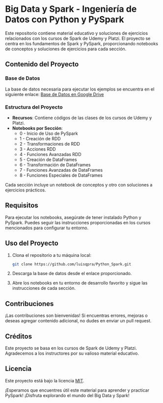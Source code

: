 # Big Data y Spark - Ingeniería de Datos con Python y PySpark

Este repositorio contiene material educativo y soluciones de ejercicios relacionados con los cursos de Spark de Udemy y Platzi. El proyecto se centra en los fundamentos de Spark y PySpark, proporcionando notebooks de conceptos y soluciones de ejercicios para cada sección.

## Contenido del Proyecto

### Base de Datos

La base de datos necesaria para ejecutar los ejemplos se encuentra en el siguiente enlace: [Base de Datos en Google Drive](https://drive.google.com/drive/folders/13q6GivdsI_vCRtO6MZ1_rMNzo6SKqfbx?usp=sharing)

### Estructura del Proyecto

- **Recursos**: Contiene códigos de las clases de los cursos de Udemy y Platzi.
- **Notebooks por Sección**:
  - 0 - Inicio de Uso de PySpark
  - 1 - Creación de RDD
  - 2 - Transformaciones de RDD
  - 3 - Acciones RDD
  - 4 - Funciones Avanzadas RDD
  - 5 - Creación de DataFrames
  - 6 - Transformación de DataFrames
  - 7 - Funciones Avanzadas de DataFrames
  - 8 - Funciones Especiales de DataFrames

Cada sección incluye un notebook de conceptos y otro con soluciones a ejercicios prácticos.

## Requisitos

Para ejecutar los notebooks, asegúrate de tener instalado Python y PySpark. Puedes seguir las instrucciones proporcionadas en los cursos mencionados para configurar tu entorno.

## Uso del Proyecto

1. Clona el repositorio a tu máquina local:

   ```bash
   git clone https://github.com/luisqpra/Python_Spark.git
   ```

2. Descarga la base de datos desde el enlace proporcionado.

3. Abre los notebooks en tu entorno de desarrollo favorito y sigue las instrucciones de cada sección.

## Contribuciones

¡Las contribuciones son bienvenidas! Si encuentras errores, mejoras o deseas agregar contenido adicional, no dudes en enviar un pull request.

## Créditos

Este proyecto se basa en los cursos de Spark de Udemy y Platzi. Agradecemos a los instructores por su valioso material educativo.

## Licencia

Este proyecto está bajo la licencia [MIT](LICENSE).

¡Esperamos que encuentres útil este material para aprender y practicar PySpark! ¡Disfruta explorando el mundo del Big Data y Spark!